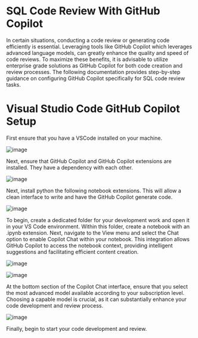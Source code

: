# SQL Code Review With GitHub Copilot

In certain situations, conducting a code review or generating code efficiently is essential. 
Leveraging tools like GitHub Copilot which leverages advanced language models, can greatly enhance the quality and speed of code reviews. 
To maximize these benefits, it is advisable to utilize enterprise grade solutions as GitHub Copilot for both code creation and review processes.
The following documentation provides step-by-step guidance on configuring GitHub Copilot specifically for SQL code review tasks.

# Visual Studio Code GitHub Copilot Setup

First ensure that you have a VSCode installed on your machine.

![image](https://github.com/user-attachments/assets/fa7c2860-01a9-4671-b04c-55635c11ca74)

Next, ensure that GitHub Copilot and GitHub Copilot extensions are installed. They have a dependency with each other. 

![image](https://github.com/user-attachments/assets/51ce9f17-18ad-4fba-b641-4b273af06ccb)

Next, install python the following notebook extensions. This will allow a clean interface to write and have the GitHub Copilot generate code. 

![image](https://github.com/user-attachments/assets/9f615b95-670f-45d6-b19c-647105fd1fbf)

To begin, create a dedicated folder for your development work and open it in your VS Code environment. Within this folder, create a notebook with an .ipynb extension. 
Next, navigate to the View menu and select the Chat option to enable Copilot Chat within your notebook. 
This integration allows GitHub Copilot to access the notebook context, providing intelligent suggestions and facilitating efficient content creation.


![image](https://github.com/user-attachments/assets/921daba4-a326-40ad-86fe-0bcb1dbad784)


![image](https://github.com/user-attachments/assets/6a0347a0-6bd0-45c2-b414-c0f65582217a)


At the bottom section of the Copilot Chat interface, ensure that you select the most advanced model available according to your subscription level. 
Choosing a capable model is crucial, as it can substantially enhance your code development and review process.

![image](https://github.com/user-attachments/assets/10eba64c-170c-4c4e-b414-6ee9ba7f127d)


Finally, begin to start your code development and review. 
